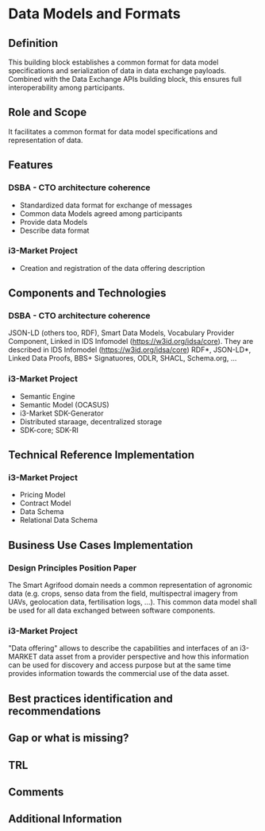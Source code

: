# Data Models and Formats

## Definition
This building block establishes a common format for data model specifications and serialization  of data in data exchange payloads. Combined with the Data Exchange APIs building block, this ensures full interoperability among participants.

## Role and Scope
It facilitates a common format for data model specifications and representation of data.

## Features 
### DSBA - CTO architecture coherence
- Standardized  data format for exchange of messages
- Common data Models agreed among participants
- Provide data Models
- Describe data format

### i3-Market Project
- Creation and registration of the data offering description


## Components and Technologies
### DSBA - CTO architecture coherence
JSON-LD (others too, RDF), Smart Data Models, Vocabulary Provider Component, Linked in IDS Infomodel (https://w3id.org/idsa/core). They are described in IDS Infomodel (https://w3id.org/idsa/core)
RDF*, JSON-LD*, Linked Data Proofs, BBS+ Signatuores, ODLR, SHACL, Schema.org, ...

### i3-Market Project
- Semantic Engine
- Semantic Model (OCASUS)
- i3-Market SDK-Generator
- Distributed staraage, decentralized storage
- SDK-core; SDK-RI

## Technical Reference Implementation
### i3-Market Project
- Pricing Model
- Contract Model
- Data Schema
- Relational Data Schema

## Business Use Cases Implementation
### Design Principles Position Paper
The Smart Agrifood domain needs a common representation of agronomic data (e.g. crops, senso data from the field, multispectral imagery from UAVs, geolocation data, fertilisation logs, …). This common data model shall be used for all data exchanged between software components.

### i3-Market Project
"Data offering" allows to describe the capabilities and interfaces of an i3-MARKET data asset from a provider perspective and how this information can be used for discovery and access purpose but at the same time provides information towards the commercial use of 
the data asset.

## Best practices identification and recommendations

## Gap or what is missing?

## TRL

## Comments

## Additional Information



